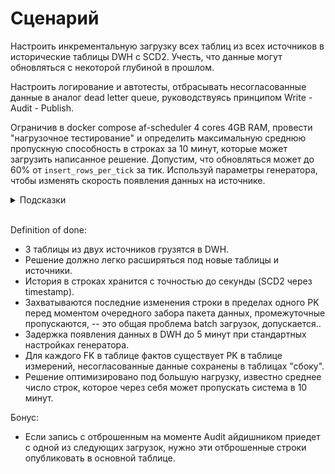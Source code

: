# Сценарий

Настроить инкрементальную загрузку всех таблиц из всех источников в исторические таблицы DWH с SCD2. Учесть, что данные могут обновляться с некоторой глубиной в прошлом.

Настроить логирование и автотесты, отбрасывать несогласованные данные в аналог dead letter queue, руководствуясь принципом Write - Audit - Publish.

Ограничив в docker compose af-scheduler 4 cores 4GB RAM, провести "нагрузочное тестирование" и определить максимальную среднюю пропускную способность в строках за 10 минут, которые может загрузить написанное решение. Допустим, что обновляться может до 60% от ```insert_rows_per_tick``` за тик. Используй параметры генератора, чтобы изменять скорость появления данных на источнике.

<details>
<summary>Подсказки</summary>
<br>

* Чтобы не нарушить логику, сохраняй соотношение значений генератора STOP_GENERATOR_AFTER_SEC > DELETE_OLDER_THAN_SEC > UPDATE_NOT_OLDER_THAN_SEC > TICK_INTERVAL_SEC.
</details>
<br>

Definition of done:
* 3 таблицы из двух источников грузятся в DWH.
* Решение должно легко расширяться под новые таблицы и источники.
* История в строках хранится с точностью до секунды (SCD2 через timestamp).
* Захватываются последние изменения строки в пределах одного PK перед моментом очередного забора пакета данных, промежуточные пропускаются, -- это общая проблема batch загрузок, допускается..
* Задержка появления данных в DWH до 5 минут при стандартных настройках генератора.
* Для каждого FK в таблице фактов существует PK в таблице измерений, несогласованные данные сохранены в таблицах "сбоку".
* Решение оптимизировано под большую нагрузку, известно среднее число строк, которое через себя может пропускать система в 10 минут.

Бонус:
* Если запись с отброшенным на моменте Audit айдишником приедет с одной из следующих загрузок, нужно эти отброшенные строки опубликовать в основной таблице.